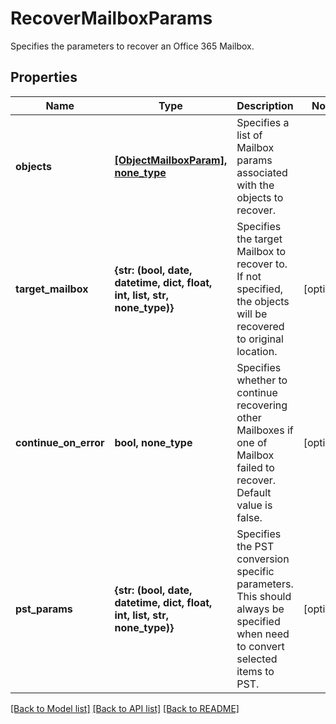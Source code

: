 # RecoverMailboxParams

Specifies the parameters to recover an Office 365 Mailbox.

## Properties
Name | Type | Description | Notes
------------ | ------------- | ------------- | -------------
**objects** | [**[ObjectMailboxParam], none_type**](ObjectMailboxParam.md) | Specifies a list of Mailbox params associated with the objects to recover. | 
**target_mailbox** | **{str: (bool, date, datetime, dict, float, int, list, str, none_type)}** | Specifies the target Mailbox to recover to. If not specified, the objects will be recovered to original location. | [optional] 
**continue_on_error** | **bool, none_type** | Specifies whether to continue recovering other Mailboxes if one of Mailbox failed to recover. Default value is false. | [optional] 
**pst_params** | **{str: (bool, date, datetime, dict, float, int, list, str, none_type)}** | Specifies the PST conversion specific parameters. This should always be specified when need to convert selected items to PST. | [optional] 

[[Back to Model list]](../README.md#documentation-for-models) [[Back to API list]](../README.md#documentation-for-api-endpoints) [[Back to README]](../README.md)


